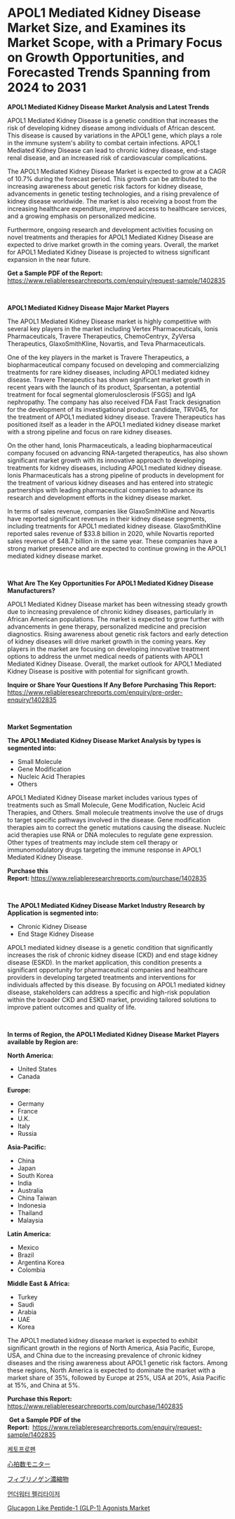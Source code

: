 <p><h1>APOL1 Mediated Kidney Disease Market Size, and Examines its Market Scope, with a Primary Focus on Growth Opportunities, and Forecasted Trends Spanning from 2024 to 2031</h1></p><p><strong>APOL1 Mediated Kidney Disease Market Analysis and Latest Trends</strong></p>
<p><p>APOL1 Mediated Kidney Disease is a genetic condition that increases the risk of developing kidney disease among individuals of African descent. This disease is caused by variations in the APOL1 gene, which plays a role in the immune system's ability to combat certain infections. APOL1 Mediated Kidney Disease can lead to chronic kidney disease, end-stage renal disease, and an increased risk of cardiovascular complications.</p><p>The APOL1 Mediated Kidney Disease Market is expected to grow at a CAGR of 10.7% during the forecast period. This growth can be attributed to the increasing awareness about genetic risk factors for kidney disease, advancements in genetic testing technologies, and a rising prevalence of kidney disease worldwide. The market is also receiving a boost from the increasing healthcare expenditure, improved access to healthcare services, and a growing emphasis on personalized medicine.</p><p>Furthermore, ongoing research and development activities focusing on novel treatments and therapies for APOL1 Mediated Kidney Disease are expected to drive market growth in the coming years. Overall, the market for APOL1 Mediated Kidney Disease is projected to witness significant expansion in the near future.</p></p>
<p><strong>Get a Sample PDF of the Report:&nbsp;</strong> <a href="https://www.reliableresearchreports.com/enquiry/request-sample/1402835">https://www.reliableresearchreports.com/enquiry/request-sample/1402835</a></p>
<p>&nbsp;</p>
<p><strong>APOL1 Mediated Kidney Disease Major Market Players</strong></p>
<p><p>The APOL1 Mediated Kidney Disease market is highly competitive with several key players in the market including Vertex Pharmaceuticals, Ionis Pharmaceuticals, Travere Therapeutics, ChemoCentryx, ZyVersa Therapeutics, GlaxoSmithKline, Novartis, and Teva Pharmaceuticals.</p><p>One of the key players in the market is Travere Therapeutics, a biopharmaceutical company focused on developing and commercializing treatments for rare kidney diseases, including APOL1 mediated kidney disease. Travere Therapeutics has shown significant market growth in recent years with the launch of its product, Sparsentan, a potential treatment for focal segmental glomerulosclerosis (FSGS) and IgA nephropathy. The company has also received FDA Fast Track designation for the development of its investigational product candidate, TRV045, for the treatment of APOL1 mediated kidney disease. Travere Therapeutics has positioned itself as a leader in the APOL1 mediated kidney disease market with a strong pipeline and focus on rare kidney diseases.</p><p>On the other hand, Ionis Pharmaceuticals, a leading biopharmaceutical company focused on advancing RNA-targeted therapeutics, has also shown significant market growth with its innovative approach to developing treatments for kidney diseases, including APOL1 mediated kidney disease. Ionis Pharmaceuticals has a strong pipeline of products in development for the treatment of various kidney diseases and has entered into strategic partnerships with leading pharmaceutical companies to advance its research and development efforts in the kidney disease market.</p><p>In terms of sales revenue, companies like GlaxoSmithKline and Novartis have reported significant revenues in their kidney disease segments, including treatments for APOL1 mediated kidney disease. GlaxoSmithKline reported sales revenue of $33.8 billion in 2020, while Novartis reported sales revenue of $48.7 billion in the same year. These companies have a strong market presence and are expected to continue growing in the APOL1 mediated kidney disease market.</p></p>
<p>&nbsp;</p>
<p><strong>What Are The Key Opportunities For APOL1 Mediated Kidney Disease Manufacturers?</strong></p>
<p><p>APOL1 Mediated Kidney Disease market has been witnessing steady growth due to increasing prevalence of chronic kidney diseases, particularly in African American populations. The market is expected to grow further with advancements in gene therapy, personalized medicine and precision diagnostics. Rising awareness about genetic risk factors and early detection of kidney diseases will drive market growth in the coming years. Key players in the market are focusing on developing innovative treatment options to address the unmet medical needs of patients with APOL1 Mediated Kidney Disease. Overall, the market outlook for APOL1 Mediated Kidney Disease is positive with potential for significant growth.</p></p>
<p><strong>Inquire or Share Your Questions If Any Before Purchasing This Report:</strong> <a href="https://www.reliableresearchreports.com/enquiry/pre-order-enquiry/1402835">https://www.reliableresearchreports.com/enquiry/pre-order-enquiry/1402835</a></p>
<p>&nbsp;</p>
<p><strong>Market Segmentation</strong></p>
<p><strong>The APOL1 Mediated Kidney Disease Market Analysis by types is segmented into:</strong></p>
<p><ul><li>Small Molecule</li><li>Gene Modification</li><li>Nucleic Acid Therapies</li><li>Others</li></ul></p>
<p><p>APOL1 Mediated Kidney Disease market includes various types of treatments such as Small Molecule, Gene Modification, Nucleic Acid Therapies, and Others. Small molecule treatments involve the use of drugs to target specific pathways involved in the disease. Gene modification therapies aim to correct the genetic mutations causing the disease. Nucleic acid therapies use RNA or DNA molecules to regulate gene expression. Other types of treatments may include stem cell therapy or immunomodulatory drugs targeting the immune response in APOL1 Mediated Kidney Disease.</p></p>
<p><strong>Purchase this Report:&nbsp;</strong><a href="https://www.reliableresearchreports.com/purchase/1402835">https://www.reliableresearchreports.com/purchase/1402835</a></p>
<p>&nbsp;</p>
<p><strong>The APOL1 Mediated Kidney Disease Market Industry Research by Application is segmented into:</strong></p>
<p><ul><li>Chronic Kidney Disease</li><li>End Stage Kidney Disease</li></ul></p>
<p><p>APOL1 mediated kidney disease is a genetic condition that significantly increases the risk of chronic kidney disease (CKD) and end stage kidney disease (ESKD). In the market application, this condition presents a significant opportunity for pharmaceutical companies and healthcare providers in developing targeted treatments and interventions for individuals affected by this disease. By focusing on APOL1 mediated kidney disease, stakeholders can address a specific and high-risk population within the broader CKD and ESKD market, providing tailored solutions to improve patient outcomes and quality of life.</p></p>
<p>&nbsp;</p>
<p><strong>In terms of Region, the APOL1 Mediated Kidney Disease Market Players available by Region are:</strong></p>
<p>
    <p> <strong> North America: </strong>
        <ul>
            <li>United States</li>
            <li>Canada</li>
        </ul>
        </p> 
    <p> <strong> Europe: </strong>
        <ul>
            <li>Germany</li>
            <li>France</li>
            <li>U.K.</li>
            <li>Italy</li>
            <li>Russia</li>
        </ul>
        </p> 
    <p> <strong> Asia-Pacific: </strong>
        <ul>
            <li>China</li>
            <li>Japan</li>
            <li>South Korea</li>
            <li>India</li>
            <li>Australia</li>
            <li>China Taiwan</li>
            <li>Indonesia</li>
            <li>Thailand</li>
            <li>Malaysia</li>
        </ul>
        </p> 
    <p> <strong> Latin America: </strong>
        <ul>
            <li>Mexico</li>
            <li>Brazil</li>
            <li>Argentina Korea</li>
            <li>Colombia</li>
        </ul>
        </p> 
    <p> <strong> Middle East & Africa: </strong>
        <ul>
            <li>Turkey</li>
            <li>Saudi</li>
            <li>Arabia</li>
            <li>UAE</li>
            <li>Korea</li>
        </ul>
    </p>
    </p>
<p><p>The APOL1 mediated kidney disease market is expected to exhibit significant growth in the regions of North America, Asia Pacific, Europe, USA, and China due to the increasing prevalence of chronic kidney diseases and the rising awareness about APOL1 genetic risk factors. Among these regions, North America is expected to dominate the market with a market share of 35%, followed by Europe at 25%, USA at 20%, Asia Pacific at 15%, and China at 5%.</p></p>
<p><strong>Purchase this Report: </strong><a href="https://www.reliableresearchreports.com/purchase/1402835">https://www.reliableresearchreports.com/purchase/1402835</a></p>
<p>&nbsp;<strong>Get a Sample PDF of the Report:&nbsp;&nbsp;</strong><a href="https://www.reliableresearchreports.com/enquiry/request-sample/1402835">https://www.reliableresearchreports.com/enquiry/request-sample/1402835</a></p>
<p><strong></strong></p>
<p><p><a href="https://medium.com/@mafoqypwlkfg6/%EC%BC%80%ED%86%A0%ED%94%84%EB%A1%9C%ED%8E%9C-%EC%8B%9C%EC%9E%A5-%EC%A0%90%EC%9C%A0%EC%9C%A8-%EB%B3%80%ED%99%94-%EB%B0%8F-%EC%8B%9C%EC%9E%A5-%EC%84%B1%EC%9E%A5-%ED%8A%B8%EB%A0%8C%EB%93%9C-2024-2031-2864ae469d91">케토프로펜</a></p><p><a href="https://medium.com/@aliciahaley1989/%E5%BF%83%E6%8B%8D%E6%95%B0%E3%83%A2%E3%83%8B%E3%82%BF%E3%83%BC%E5%B8%82%E5%A0%B4%E3%81%AE%E3%83%88%E3%83%AC%E3%83%B3%E3%83%89%E3%81%A8%E5%B8%82%E5%A0%B4%E5%88%86%E6%9E%90%E3%82%92-2024%E5%B9%B4%E3%81%8B%E3%82%892031%E5%B9%B4%E3%81%BE%E3%81%A7%E3%81%AE%E6%9C%9F%E9%96%93%E3%81%AB%E4%BA%88%E6%B8%AC%E3%81%97%E3%81%BE%E3%81%99-47c0e038a449">心拍数モニター</a></p><p><a href="https://medium.com/@aliciahaley1989/%E3%83%95%E3%82%A3%E3%83%96%E3%83%AA%E3%83%8E%E3%82%B2%E3%83%B3%E6%BF%83%E7%B8%AE%E7%89%A9%E5%B8%82%E5%A0%B4-%E3%82%BF%E3%82%A4%E3%83%97-%E7%94%A8%E9%80%94-%E5%9C%B0%E7%90%86%E3%81%AB%E3%82%88%E3%82%8B%E5%8C%85%E6%8B%AC%E7%9A%84%E3%81%AA%E8%A9%95%E4%BE%A1-0b9d6483cfe2">フィブリノゲン濃縮物</a></p><p><a href="https://medium.com/@mafoqypwlkfg6/%EC%88%98%EC%A4%91-%ED%8E%A0%EB%A0%88%ED%83%80-%EC%A0%9C%EC%A1%B0%EA%B8%B0-%EC%8B%9C%EC%9E%A5-%EA%B7%9C%EB%AA%A8-%EB%B0%8F-%EC%8B%9C%EC%9E%A5-%EB%8F%99%ED%96%A5-%EC%99%84%EC%A0%84%ED%95%9C-%EC%82%B0%EC%97%85-%EA%B0%9C%EC%9A%94-2024%EB%85%84%EB%B6%80%ED%84%B0-2031%EB%85%84%EA%B9%8C%EC%A7%80-eea9156d9096">언더워터 펠리타이저</a></p><p><a href="https://circular-yam-9b9.notion.site/Glucagon-Like-Peptide-1-GLP-1-Agonists-Market-Research-Report-The-Key-To-Successful-Business-Stra-bb1d2318ecc140d18f29b7d1cfb6b464">Glucagon Like Peptide-1 (GLP-1) Agonists Market</a></p></p>